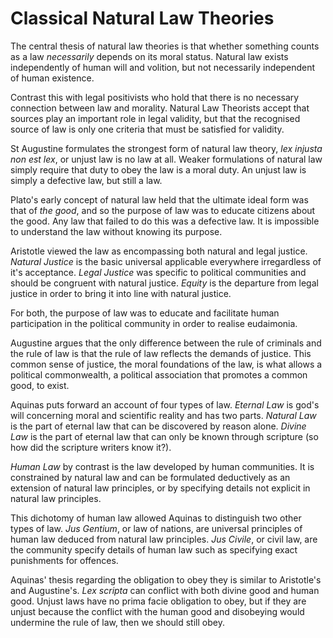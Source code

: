 # Classical Natural Law Theories

The central thesis of natural law theories is that whether something counts as a law _necessarily_ depends on its moral status.  Natural law exists independently of human will and volition, but not necessarily independent of human existence.

Contrast this with legal positivists who hold that there is no necessary connection between law and morality.  Natural Law Theorists accept that sources play an important role in legal validity, but that the recognised source of law is only one criteria that must be satisfied for validity.

St Augustine formulates the strongest form of natural law theory, _lex injusta non est lex_, or unjust law is no law at all.  Weaker formulations of natural law simply require that duty to obey the law is a moral duty.  An unjust law is simply a defective law, but still a law.

Plato's early concept of natural law held that the ultimate ideal form was that of _the good_, and so the purpose of law was to educate citizens about the good.  Any law that failed to do this was a defective law.  It is impossible to understand the law without knowing its purpose.

Aristotle viewed the law as encompassing both natural and legal justice.  _Natural Justice_ is the basic universal applicable everywhere irregardless of it's acceptance.  _Legal Justice_ was specific to political communities and should be congruent with natural justice.  _Equity_ is the departure from legal justice in order to bring it into line with natural justice.

For both, the purpose of law was to educate and facilitate human participation in the political community in order to realise eudaimonia.

Augustine argues that the only difference between the rule of criminals and the rule of law is that the rule of law reflects the demands of justice.  This common sense of justice, the moral foundations of the law, is what allows a political commonwealth, a political association that promotes a common good, to exist.

Aquinas puts forward an account of four types of law. _Eternal Law_ is god's will concerning moral and scientific reality and has two parts.  _Natural Law_ is the part of eternal law that can be discovered by reason alone.  _Divine Law_ is the part of eternal law that can only be known through scripture (so how did the scripture writers know it?).  

_Human Law_ by contrast is the law developed by human communities.  It is constrained by natural law and can be formulated deductively as an extension of natural law principles, or by specifying details not explicit in natural law principles.

This dichotomy of human law allowed Aquinas to distinguish two other types of law.  _Jus Gentium_, or law of nations, are universal principles of human law deduced from natural law principles.  _Jus Civile_, or civil law, are the community specify details of human law such as specifying exact punishments for offences. 

Aquinas' thesis regarding the obligation to obey they is similar to Aristotle's and Augustine's.  _Lex scripta_ can conflict with both divine good and human good.  Unjust laws have no prima facie obligation to obey, but if they are unjust because the conflict with the human good and disobeying would undermine the rule of law, then we should still obey.